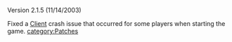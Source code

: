 Version 2.1.5 (11/14/2003)

Fixed a [Client](Client "wikilink") crash issue that occurred for some
players when starting the game.
[category:Patches](category:Patches "wikilink")